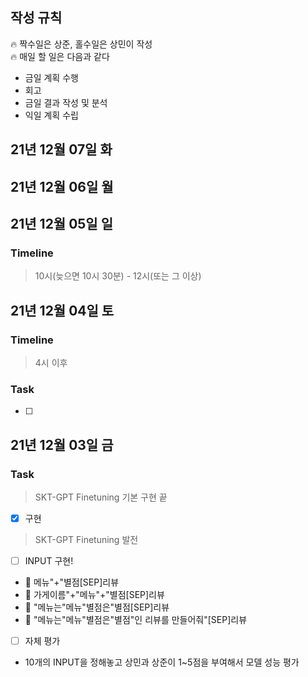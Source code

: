 ## 작성 규칙
🔥 짝수일은 상준, 홀수일은 상민이 작성  
🔥 매일 할 일은 다음과 같다
- 금일 계획 수행
- 회고
- 금일 결과 작성 및 분석
- 익일 계획 수립

## 21년 12월 07일 화

## 21년 12월 06일 월


## 21년 12월 05일 일
### Timeline
> 10시(늦으면 10시 30분) - 12시(또는 그 이상)

## 21년 12월 04일 토
### Timeline
> 4시 이후

### Task

- [ ] 

## 21년 12월 03일 금
### Task
> SKT-GPT Finetuning 기본 구현 끝
- [x] 구현

> SKT-GPT Finetuning 발전
- [ ] INPUT 구현!
* 🍖 메뉴"+"별점[SEP]리뷰
* 🍖 가게이름"+"메뉴"+"별점[SEP]리뷰
* 🍖 "메뉴는"메뉴"별점은"별점[SEP]리뷰
* 🍖 "메뉴는"메뉴"별점은"별점"인 리뷰를 만들어줘"[SEP]리뷰

- [ ] 자체 평가
* 10개의 INPUT을 정해놓고 상민과 상준이 1~5점을 부여해서 모델 성능 평가
